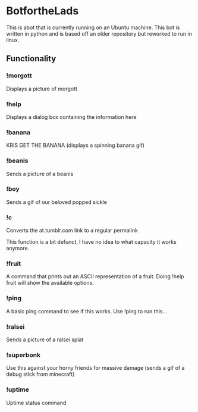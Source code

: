 # BotfortheLads

This is abot that is currently running on an Ubuntu machine. This bot is written in python and is based off an older repository but reworked to run in linux.

## Functionality

### !morgott
Displays a picture of morgott

### !help
Displays a dialog box containing the information here

### !banana
KRIS GET THE BANANA
(displays a spinning banana gif)

### !beanis   
Sends a picture of a beanis

### !boy
Sends a gif of our beloved popped sickle

### !c
Converts the at.tumblr.com link to a regular permalink

This function is a bit defunct, I have no idea to what capacity it works anymore.

### !fruit    
A command that prints out an ASCII representation of a fruit. Doing !help fruit will show the available options.

### !ping
A basic ping command to see if this works. Use !ping to run this...

### !ralsei
Sends a picture of a ralsei splat

### !superbonk
Use this against your horny friends for massive damage
(sends a gif of a debug stick from minecraft)

### !uptime
Uptime status command
